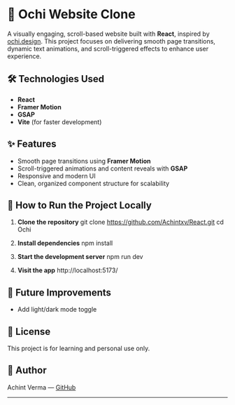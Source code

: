 # 🎨 Ochi Website Clone

A visually engaging, scroll-based website built with **React**, inspired by [ochi.design](https://ochi.design/). This project focuses on delivering smooth page transitions, dynamic text animations, and scroll-triggered effects to enhance user experience.

## 🛠️ Technologies Used

- **React**
- **Framer Motion**
- **GSAP**
- **Vite** (for faster development)

## ✨ Features

- Smooth page transitions using **Framer Motion**
- Scroll-triggered animations and content reveals with **GSAP**
- Responsive and modern UI
- Clean, organized component structure for scalability

## 🚀 How to Run the Project Locally

1. **Clone the repository**
git clone https://github.com/Achintxv/React.git
cd Ochi

2. **Install dependencies**
npm install

3. **Start the development server**
npm run dev

4. **Visit the app**
http://localhost:5173/

## 📌 Future Improvements

- Add light/dark mode toggle

## 📄 License

This project is for learning and personal use only.

## 🙌 Author

Achint Verma — [GitHub](https://github.com/Achintxv)

---
